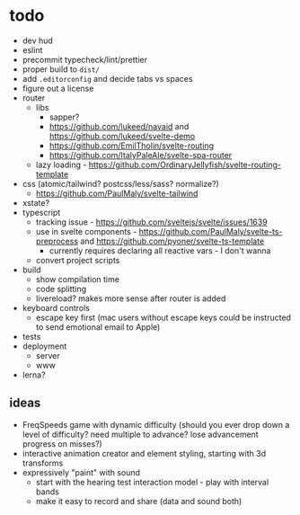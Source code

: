 # todo

- dev hud
- eslint
- precommit typecheck/lint/prettier
- proper build to `dist/`
- add `.editorconfig` and decide tabs vs spaces
- figure out a license
- router
  - libs
    - sapper?
    - https://github.com/lukeed/navaid and https://github.com/lukeed/svelte-demo
    - https://github.com/EmilTholin/svelte-routing
    - https://github.com/ItalyPaleAle/svelte-spa-router
  - lazy loading - https://github.com/OrdinaryJellyfish/svelte-routing-template
- css (atomic/tailwind? postcss/less/sass? normalize?)
  - https://github.com/PaulMaly/svelte-tailwind
- xstate?
- typescript
  - tracking issue - https://github.com/sveltejs/svelte/issues/1639
  - use in svelte components - https://github.com/PaulMaly/svelte-ts-preprocess and https://github.com/pyoner/svelte-ts-template
    - currently requires declaring all reactive vars - I don't wanna
  - convert project scripts
- build
  - show compilation time
  - code splitting
  - livereload? makes more sense after router is added
- keyboard controls
  - escape key first (mac users without escape keys could be instructed to send emotional email to Apple)
- tests
- deployment
  - server
  - www
- lerna?

## ideas

- FreqSpeeds game with dynamic difficulty (should you ever drop down a level of difficulty? need multiple to advance? lose advancement progress on misses?)
- interactive animation creator and element styling, starting with 3d transforms
- expressively "paint" with sound
  - start with the hearing test interaction model - play with interval bands
  - make it easy to record and share (data and sound both)